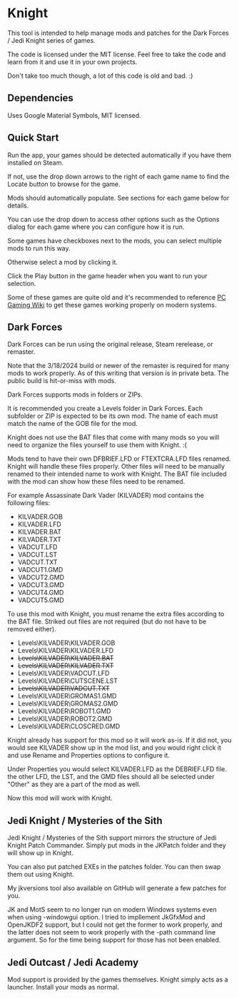 # Knight

This tool is intended to help manage mods and patches for the Dark Forces / Jedi Knight series of games.

The code is licensed under the MIT license. Feel free to take the code and learn from it and use it in your own projects.

Don't take too much though, a lot of this code is old and bad. :)

## Dependencies

Uses Google Material Symbols, MIT licensed.

## Quick Start

Run the app, your games should be detected automatically if you have them installed on Steam.

If not, use the drop down arrows to the right of each game name to find the Locate button to browse for the game.

Mods should automatically populate. See sections for each game below for details.

You can use the drop down to access other options such as the Options dialog for each game where you can configure how it is run.

Some games have checkboxes next to the mods, you can select multiple mods to run this way.

Otherwise select a mod by clicking it.

Click the Play button in the game header when you want to run your selection.

Some of these games are quite old and it's recommended to reference [PC Gaming Wiki](https://www.pcgamingwiki.com/) to get these games working properly on modern systems.

## Dark Forces

Dark Forces can be run using the original release, Steam rerelease, or remaster.

Note that the 3/18/2024 build or newer of the remaster is required for many mods to work properly. As of this writing that version is in private beta. The public build is hit-or-miss with mods.

Dark Forces supports mods in folders or ZIPs.

It is recommended you create a Levels folder in Dark Forces. Each subfolder or ZIP is expected to be its own mod. The name of each must match the name of the GOB file for the mod.

Knight does not use the BAT files that come with many mods so you will need to organize the files yourself to use them with Knight. :(

Mods tend to have their own DFBRIEF.LFD or FTEXTCRA.LFD files renamed. Knight will handle these files properly. Other files will need to be manually renamed to their intended name to work with Knight. The BAT file included with the mod can show how these files need to be renamed.

For example Assassinate Dark Vader (KILVADER) mod contains the following files:

* KILVADER.GOB
* KILVADER.LFD
* KILVADER.BAT
* KILVADER.TXT
* VADCUT.LFD
* VADCUT.LST
* VADCUT.TXT
* VADCUT1.GMD
* VADCUT2.GMD
* VADCUT3.GMD
* VADCUT4.GMD
* VADCUT5.GMD

To use this mod with Knight, you must rename the extra files according to the BAT file. Striked out files are not required (but do not have to be removed either).

* Levels\KILVADER\KILVADER.GOB
* Levels\KILVADER\KILVADER.LFD
* ~~Levels\KILVADER\KILVADER.BAT~~
* ~~Levels\KILVADER\KILVADER.TXT~~
* Levels\KILVADER\VADCUT.LFD
* Levels\KILVADER\CUTSCENE.LST
* ~~Levels\KILVADER\VADCUT.TXT~~
* Levels\KILVADER\GROMAS1.GMD
* Levels\KILVADER\GROMAS2.GMD
* Levels\KILVADER\ROBOT1.GMD
* Levels\KILVADER\ROBOT2.GMD
* Levels\KILVADER\CLOSCRED.GMD

Knight already has support for this mod so it will work as-is. If it did not, you would see KILVADER show up in the mod list, and you would right click it and use Rename and Properties options to configure it.

Under Properties you would select KILVADER.LFD as the DEBRIEF.LFD file. the other LFD, the LST, and the GMD files should all be selected under "Other" as they are a part of the mod as well.

Now this mod will work with Knight.

## Jedi Knight / Mysteries of the Sith

Jedi Knight / Mysteries of the Sith support mirrors the structure of Jedi Knight Patch Commander. Simply put mods in the JKPatch folder and they will show up in Knight.

You can also put patched EXEs in the patches folder. You can then swap them out using Knight.

My jkversions tool also available on GitHub will generate a few patches for you.

JK and MotS seem to no longer run on modern Windows systems even when using -windowgui option. I tried to impllement JkGfxMod and OpenJKDF2 support, but I could not get the former to work properly, and the latter does not seem to work properly with the -path command line argument. So for the time being support for those has not been enabled.

## Jedi Outcast / Jedi Academy

Mod support is provided by the games themselves. Knight simply acts as a launcher. Install your mods as normal.
